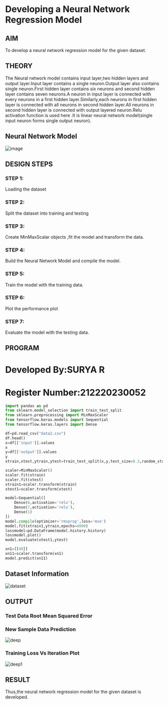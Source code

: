 # Developing a Neural Network Regression Model

## AIM

To develop a neural network regression model for the given dataset.

## THEORY
The Neural network model contains input layer,two hidden layers and output layer.Input layer contains a single neuron.Output layer also contains single neuron.First hidden layer contains six neurons and second hidden layer contains seven neurons.A neuron in input layer is connected with every neurons in a first hidden layer.Similarly,each neurons in first hidden layer is connected with all neurons in second hidden layer.All neurons in second hidden layer is connected with output layered neuron.Relu activation function is used here .It is linear neural network model(single input neuron forms single output neuron).

## Neural Network Model
![image](https://user-images.githubusercontent.com/75236145/187116033-f91ce67b-e76b-4d96-bc94-de41966e412b.png)



## DESIGN STEPS

### STEP 1:

Loading the dataset

### STEP 2:

Split the dataset into training and testing

### STEP 3:

Create MinMaxScalar objects ,fit the model and transform the data.

### STEP 4:

Build the Neural Network Model and compile the model.

### STEP 5:

Train the model with the training data.

### STEP 6:

Plot the performance plot

### STEP 7:

Evaluate the model with the testing data.

## PROGRAM

# Developed By:SURYA R
# Register Number:212220230052
```python
import pandas as pd
from sklearn.model_selection import train_test_split
from sklearn.preprocessing import MinMaxScaler
from tensorflow.keras.models import Sequential
from tensorflow.keras.layers import Dense

df=pd.read_csv("data2.csv")
df.head()
x=df[['input']].values
x
y=df[['output']].values
y
xtrain,xtest,ytrain,ytest=train_test_split(x,y,test_size=0.3,random_state=40)

scaler=MinMaxScaler()
scaler.fit(xtrain)
scaler.fit(xtest)
xtrain1=scaler.transform(xtrain)
xtest1=scaler.transform(xtest)

model=Sequential([
    Dense(6,activation='relu'),
    Dense(7,activation='relu'),
    Dense(1)
])
model.compile(optimizer='rmsprop',loss='mse')
model.fit(xtrain1,ytrain,epochs=4000)
lossmodel=pd.DataFrame(model.history.history)
lossmodel.plot()
model.evaluate(xtest1,ytest)

xn1=[[40]]
xn11=scaler.transform(xn1)
model.predict(xn11)
```

## Dataset Information
![dataset](https://user-images.githubusercontent.com/75236145/187084598-b28e0ddc-25c0-45fa-b6a6-c08bca02ba12.jpeg)


## OUTPUT
### Test Data Root Mean Squared Error
### New Sample Data Prediction
![deep](https://user-images.githubusercontent.com/75236145/187084617-ff2b9aaa-5afc-4729-8de0-911441f66c2a.jpeg)

### Training Loss Vs Iteration Plot
![deep1](https://user-images.githubusercontent.com/75236145/187084744-c0290a4f-4fdc-4c82-be57-f9c89d8023c4.jpeg)


## RESULT
Thus,the neural network regression model for the given dataset is developed.

